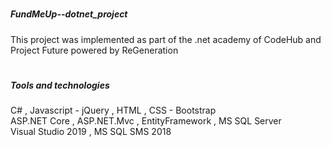 # <h5>FundMeUp--dotnet_project</h5>

This project was implemented as part of the .net academy of CodeHub and Project Future powered by ReGeneration

# <h5>Tools and technologies</h5>

C# , Javascript - jQuery , HTML , CSS - Bootstrap<br>
ASP.NET Core , ASP.NET.Mvc , EntityFramework , MS SQL Server<br>
Visual Studio 2019 , MS SQL SMS 2018
